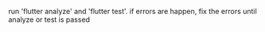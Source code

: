 run 'flutter analyze' and 'flutter test'. if errors are happen, fix the errors until analyze or test is passed
